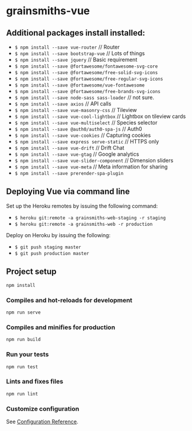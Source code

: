# grainsmiths-vue

## Additional packages install installed:

* `$ npm install --save vue-router` // Router
* `$ npm install --save bootstrap-vue` // Lots of things
* `$ npm install --save jquery` // Basic requirement
* `$ npm install --save @fortawesome/fontawesome-svg-core`
* `$ npm install --save @fortawesome/free-solid-svg-icons`
* `$ npm install --save @fortawesome/free-regular-svg-icons`
* `$ npm install --save @fortawesome/vue-fontawesome`
* `$ npm install --save @fortawesome/free-brands-svg-icons`
* `$ npm install --save node-sass sass-loader` // not sure.
* `$ npm install --save axios` // API calls
* `$ npm install --save vue-masonry-css` // Tileview
* `$ npm install --save vue-cool-lightbox` // Lightbox on tileview cards
* `$ npm install --save vue-multiselect` // Species selector
* `$ npm install --save @auth0/auth0-spa-js` // Auth0
* `$ npm install --save vue-cookies` // Capturing cookies
* `$ npm install --save express serve-static` // HTTPS only
* `$ npm install --save vue-drift` // Drift Chat
* `$ npm install --save vue-gtag` // Google analytics
* `$ npm install --save vue-slider-component` // Dimension sliders
* `$ npm install --save vue-meta` // Meta information for sharing
* `$ npm install --save prerender-spa-plugin`

## Deploying Vue via command line

Set up the Heroku remotes by issuing the following command:

* `$ heroku git:remote -a grainsmiths-web-staging -r staging`
* `$ heroku git:remote -a grainsmiths-web -r production`

Deploy on Heroku by issuing the following:

* `$ git push staging master`
* `$ git push production master`


## Project setup
```
npm install
```

### Compiles and hot-reloads for development
```
npm run serve
```

### Compiles and minifies for production
```
npm run build
```

### Run your tests
```
npm run test
```

### Lints and fixes files
```
npm run lint
```

### Customize configuration
See [Configuration Reference](https://cli.vuejs.org/config/).
